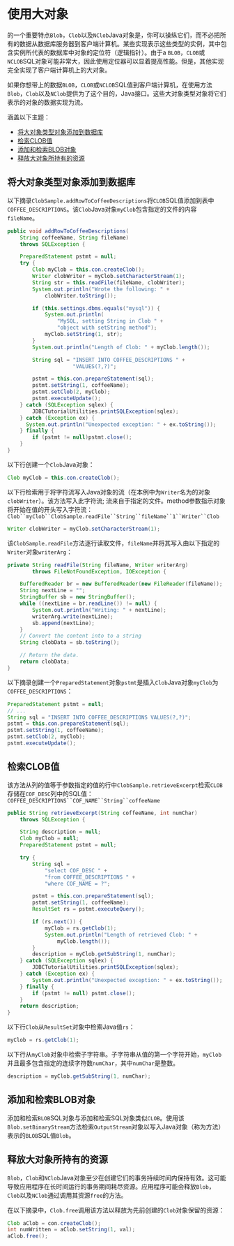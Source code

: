 # 使用大对象

的一个重要特点`Blob`，`Clob`以及`NClob`Java对象是，你可以操纵它们，而不必把所有的数据从数据库服务器到客户端计算机。某些实现表示这些类型的实例，其中包含实例所代表的数据库中对象的定位符（逻辑指针）。由于a `BLOB`，`CLOB`或`NCLOB`SQL对象可能非常大，因此使用定位器可以显着提高性能。但是，其他实现完全实现了客户端计算机上的大对象。

如果你想带上的数据`BLOB`，`CLOB`或`NCLOB`SQL值到客户端计算机，在使用方法`Blob`，`Clob`以及`NClob`提供为了这个目的，Java接口。这些大对象类型对象将它们表示的对象的数据实现为流。

涵盖以下主题：

- [将大对象类型对象添加到数据库](https://docs.oracle.com/javase/tutorial/jdbc/basics/blob.html#add_lob)
- [检索CLOB值](https://docs.oracle.com/javase/tutorial/jdbc/basics/blob.html#retrieve_clob)
- [添加和检索BLOB对象](https://docs.oracle.com/javase/tutorial/jdbc/basics/blob.html#add_retrieve_blob)
- [释放大对象所持有的资源](https://docs.oracle.com/javase/tutorial/jdbc/basics/blob.html#release_large_objects)

## 将大对象类型对象添加到数据库

以下摘录`ClobSample.addRowToCoffeeDescriptions`将`CLOB`SQL值添加到表中`COFFEE_DESCRIPTIONS`。该`Clob`Java对象`myClob`包含指定的文件的内容`fileName`。

```java
public void addRowToCoffeeDescriptions(
    String coffeeName, String fileName)
    throws SQLException {

    PreparedStatement pstmt = null;
    try {
        Clob myClob = this.con.createClob();
        Writer clobWriter = myClob.setCharacterStream(1);
        String str = this.readFile(fileName, clobWriter);
        System.out.println("Wrote the following: " +
            clobWriter.toString());

        if (this.settings.dbms.equals("mysql")) {
            System.out.println(
                "MySQL, setting String in Clob " +
                "object with setString method");
            myClob.setString(1, str);
        }
        System.out.println("Length of Clob: " + myClob.length());

        String sql = "INSERT INTO COFFEE_DESCRIPTIONS " +
                     "VALUES(?,?)";

        pstmt = this.con.prepareStatement(sql);
        pstmt.setString(1, coffeeName);
        pstmt.setClob(2, myClob);
        pstmt.executeUpdate();
    } catch (SQLException sqlex) {
        JDBCTutorialUtilities.printSQLException(sqlex);
    } catch (Exception ex) {
      System.out.println("Unexpected exception: " + ex.toString());
    } finally {
        if (pstmt != null)pstmt.close();
    }
}
```

以下行创建一个`Clob`Java对象：

```java
Clob myClob = this.con.createClob();
```

以下行检索用于将字符流写入Java对象的流（在本例中为`Writer`名为的对象`clobWriter`）。该方法写入此字符流; 流来自于指定的文件。method参数指示对象将开始在值的开头写入字符流：`Clob``myClob``ClobSample.readFile``String``fileName``1``Writer``Clob`

```java
Writer clobWriter = myClob.setCharacterStream(1);
```

该`ClobSample.readFile`方法逐行读取文件，`fileName`并将其写入由以下指定的`Writer`对象`writerArg`：

```java
private String readFile(String fileName, Writer writerArg)
        throws FileNotFoundException, IOException {

    BufferedReader br = new BufferedReader(new FileReader(fileName));
    String nextLine = "";
    StringBuffer sb = new StringBuffer();
    while ((nextLine = br.readLine()) != null) {
        System.out.println("Writing: " + nextLine);
        writerArg.write(nextLine);
        sb.append(nextLine);
    }
    // Convert the content into to a string
    String clobData = sb.toString();

    // Return the data.
    return clobData;
}
```

以下摘录创建一个`PreparedStatement`对象`pstmt`是插入`Clob`Java对象`myClob`为`COFFEE_DESCRIPTIONS`：

```java
PreparedStatement pstmt = null;
// ...
String sql = "INSERT INTO COFFEE_DESCRIPTIONS VALUES(?,?)";
pstmt = this.con.prepareStatement(sql);
pstmt.setString(1, coffeeName);
pstmt.setClob(2, myClob);
pstmt.executeUpdate();
```

## 检索CLOB值

该方法从列的值等于参数指定的值的行中`ClobSample.retrieveExcerpt`检索`CLOB`存储在`COF_DESC`列中的SQL值：`COFFEE_DESCRIPTIONS``COF_NAME``String``coffeeName`

```java
public String retrieveExcerpt(String coffeeName, int numChar)
    throws SQLException {

    String description = null;
    Clob myClob = null;
    PreparedStatement pstmt = null;

    try {
        String sql =
            "select COF_DESC " +
            "from COFFEE_DESCRIPTIONS " +
            "where COF_NAME = ?";

        pstmt = this.con.prepareStatement(sql);
        pstmt.setString(1, coffeeName);
        ResultSet rs = pstmt.executeQuery();

        if (rs.next()) {
            myClob = rs.getClob(1);
            System.out.println("Length of retrieved Clob: " +
                myClob.length());
        }
        description = myClob.getSubString(1, numChar);
    } catch (SQLException sqlex) {
        JDBCTutorialUtilities.printSQLException(sqlex);
    } catch (Exception ex) {
        System.out.println("Unexpected exception: " + ex.toString());
    } finally {
        if (pstmt != null) pstmt.close();
    }
    return description;
}
```

以下行`Clob`从`ResultSet`对象中检索Java值`rs`：

```java
myClob = rs.getClob(1);
```

以下行从`myClob`对象中检索子字符串。子字符串从值的第一个字符开始，`myClob`并且最多包含指定的连续字符数`numChar`，其中`numChar`是整数。

```java
description = myClob.getSubString(1, numChar);
```

## 添加和检索BLOB对象

添加和检索`BLOB`SQL对象与添加和检索SQL对象类似`CLOB`。使用该`Blob.setBinaryStream`方法检索`OutputStream`对象以写入Java对象（称为方法）表示的`BLOB`SQL值`Blob`。

## 释放大对象所持有的资源

`Blob`，`Clob`和`NClob`Java对象至少在创建它们的事务持续时间内保持有效。这可能导致应用程序在长时间运行的事务期间耗尽资源。应用程序可能会释放`Blob`，`Clob`以及`NClob`通过调用其资源`free`的方法。

在以下摘录中，`Clob.free`调用该方法以释放为先前创建的`Clob`对象保留的资源：

```java
Clob aClob = con.createClob();
int numWritten = aClob.setString(1, val);
aClob.free();
```

